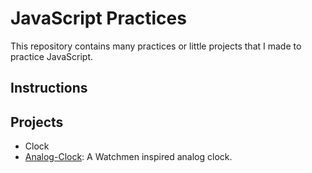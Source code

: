 # JavaScript Practices

This repository contains many practices or little projects that I made to practice JavaScript.

## Instructions

## Projects
 
* Clock
* [Analog-Clock](https://watchmen-analog-clock.rafasu.repl.co/): A Watchmen inspired analog clock.
